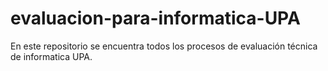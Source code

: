 # evaluacion-para-informatica-UPA
En este repositorio se encuentra todos los procesos de evaluación técnica de informatica UPA.
